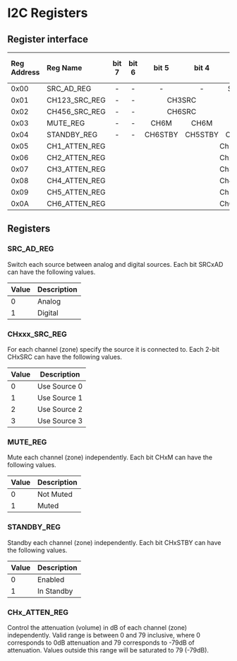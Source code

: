 # I2C Registers

## Register interface

<table>
  <thead>
    <tr>
      <th style="text-align:left">Reg Address</th>
      <th style="text-align:left">Reg Name</th>
      <th style="text-align:center">bit 7</th>
      <th style="text-align:center">bit 6</th>
      <th style="text-align:center">bit 5</th>
      <th style="text-align:center">bit 4</th>
      <th style="text-align:center">bit 3</th>
      <th style="text-align:center">bit 2</th>
      <th style="text-align:center">bit 1</th>
      <th style="text-align:center">bit 0</th>
      <th style="text-align:center">Default value in hex</th>
    </tr>
  </thead>
  <tbody>
    <tr>
      <td>0x00</td>
      <td style="text-align:left">SRC_AD_REG</td>
      <td style="text-align:center">-</td>
      <td style="text-align:center">-</td>
      <td style="text-align:center">-</td>
      <td style="text-align:center">-</td>
      <td style="text-align:center">SRC4AD</td>
      <td style="text-align:center">SRC3AD</td>
      <td style="text-align:center">SRC2AD</td>
      <td style="text-align:center">SRC1AD</td>
      <td style="text-align:center">0x0F</td>
    </tr>
    <tr>
      <td>0x01</td>
      <td style="text-align:left">CH123_SRC_REG</td>
      <td style="text-align:center">-</td>
      <td style="text-align:center">- <td colspan=2, td align='center'>CH3SRC </td> <td colspan=2, td align='center'>CH2SRC </td><td colspan=2, td align='center'>CH1SRC  </td></td>
      <td style="text-align:center">0x00</td>
    </tr>
    <tr>
      <td>0x02</td>
      <td style="text-align:left">CH456_SRC_REG</td>
      <td style="text-align:center">-</td>
      <td style="text-align:center">- <td colspan=2, td align='center'>CH6SRC <td colspan=2, td align='center'>CH5SRC <td colspan=2, td align='center'>CH4SRC</td>
      <td style="text-align:center">0x00</td>
    </tr>
    <tr>
      <td>0x03</td>
      <td style="text-align:left">MUTE_REG</td>
      <td style="text-align:center">-</td>
      <td style="text-align:center">-</td>
      <td style="text-align:center">CH6M</td>
      <td style="text-align:center">CH6M</td>
      <td style="text-align:center">CH6M</td>
      <td style="text-align:center">CH6M</td>
      <td style="text-align:center">CH6M</td>
      <td style="text-align:center">CH6M</td>
      <td style="text-align:center">0x3F</td>
    </tr>
    <tr>
      <td>0x04</td>
      <td style="text-align:left">STANDBY_REG</td>
      <td style="text-align:center">-</td>
      <td style="text-align:center">-</td>
      <td style="text-align:center">CH6STBY</td>
      <td style="text-align:center">CH5STBY</td>
      <td style="text-align:center">CH4STBY</td>
      <td style="text-align:center">CH3STBY</td>
      <td style="text-align:center">CH2STBY</td>
      <td style="text-align:center">CH1STBY</td>
      <td style="text-align:center">0x00</td>
    </tr>
    <tr>
      <td>0x05</td>
      <td style="text-align:left">CH1_ATTEN_REG <td colspan=8, td align='center'>Ch1 Attenuation </td></td>
      <td style="text-align:center">0x4F</td>
    </tr>
    <tr>
      <td>0x06</td>
      <td style="text-align:left">CH2_ATTEN_REG <td colspan=8, td align='center'>Ch2 Attenuation </td></td>
      <td style="text-align:center">0x4F</td>
    </tr>
    <tr>
      <td>0x07</td>
      <td style="text-align:center">CH3_ATTEN_REG <td colspan=8, td align='center'>Ch3 Attenuation </td></td>
      <td style="text-align:center">0x4F</td>
    </tr>
    <tr>
      <td>0x08</td>
      <td style="text-align:center">CH4_ATTEN_REG <td colspan=8, td align='center'>Ch4 Attenuation </td></td>
      <td style="text-align:center">0x4F</td>
    </tr>
    <tr>
      <td>0x09</td>
      <td style="text-align:center">CH5_ATTEN_REG <td colspan=8, td align='center'>Ch5 Attenuation </td></td>
      <td style="text-align:center">0x4F</td>
    </tr>
    <tr>
      <td>0x0A</td>
      <td style="text-align:center">CH6_ATTEN_REG <td colspan=8, td align='center'>Ch6 Attenuation </td></td>
      <td style="text-align:center">0x4F</td>
    </tr>
  </tbody>
</table>

## Registers

### SRC_AD_REG

Switch each source between analog and digital sources. Each bit SRCxAD can have the following values.

| Value | Description |
| ----- | ----------- |
| 0 | Analog |
| 1 | Digital |

### CHxxx_SRC_REG

For each channel (zone) specify the source it is connected to. Each 2-bit CHxSRC can have the following values.

| Value | Description |
| ----- | ----------- |
| 0 | Use Source 0 |
| 1 | Use Source 1 |
| 2 | Use Source 2 |
| 3 | Use Source 3 |

### MUTE_REG

Mute each channel (zone) independently. Each bit CHxM can have the following values.

| Value | Description |
| ----- | ----------- |
| 0 | Not Muted |
| 1 | Muted |

### STANDBY_REG

Standby each channel (zone) independently. Each bit CHxSTBY can have the following values.

| Value | Description |
| ----- | ----------- |
| 0 | Enabled |
| 1 | In Standby |

### CHx_ATTEN_REG

Control the attenuation (volume) in dB of each channel (zone) independently. Valid range is between 0 and 79 inclusive, where 0 corresponds to 0dB attenuation and 79 corresponds to -79dB of attenuation. Values outside this range will be saturated to 79 (-79dB).
